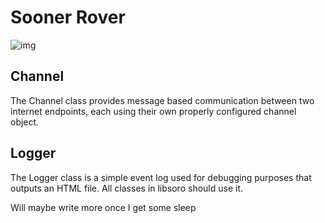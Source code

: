 # Sooner Rover
 
![img](http://www.okepscor.org/sites/default/files/ou%20logo%20for%20resources%20page.jpg)

## Channel

The Channel class provides message based communication between two internet endpoints, each using their own properly configured channel object.

## Logger

The Logger class is a simple event log used for debugging purposes that outputs an HTML file. All classes in libsoro should use it.

Will maybe write more once I get some sleep